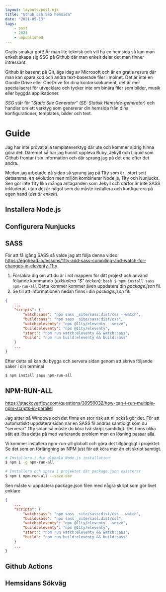 ```yaml
---
layout: layouts/post.njk
title: "Gthub och SSG hemsida"
date: "2021-05-13"
tags:
    - post
    - 2021
    - unpublished
---
```

Gratis smakar gott! Är man lite teknisk och vill ha en hemsida så kan man 
enkelt skapa sig SSG på Github där man enkelt delar det man finner intressant.

Github är baserat på Git, ägs idag av Microsoft och är en gratis resurs där man
kan spara kod och andra text-baserade filer i molnet. Det är inte en Goodle Drive
eller OneDrive för dina kontorsdokument, det är mer specialiserat för utvecklare 
och tycker inte om binära filer som bilder, musik eller byggda applikationer.

*SSG* står för "*Static Site Generator*" (*SE: Statisk Hemside-generator*) och 
handlar om ett verktyg som genererar din hemsida från dina konfigurationer, 
templates, bilder och text.

# Guide
Jag har inte prövat alla templateverktyg där ute och kommer aldrig hinna göra det.
Däremot så har jag hunnit uppleva Ruby, Jekyll och Liquid som Github frontar i sin
information och där sprang jag på det ena efter det andra.

Medan jag arbetade på sidan så sprang jag på 11ty som är i stort sett detsamma, en 
evolution men miljön kombinerar Node.js, 11ty och Nunjucks. Sen gör inte 11ty lika 
många antaganden som Jekyll och därför är inte SASS inkluderat, utan det är något 
som du måste installera och konfigurera på egen hand (*det är enkelt*).

## Installera Node.js

## Configurera Nunjucks

## SASS
För att få igång SASS så valde jag att följa denna video: https://egghead.io/lessons/11ty-add-sass-compiling-and-watch-for-changes-in-eleventy-11ty
1. Försäkra dig om att du är i rot mappem för ditt projekt och använd följande kommando 
(*exkludera "$" tecken*): ``` bash $ npm install sass npm-run-all ``` Detta kommer kommer 
även uppdatera din *package.json* fil.
2. Se till att informationen nedan finns i din *package.json* fil:
``` json
{
    ...
    "scripts": {
        "watch:sass": "npx sass _site/sass:dist/css --watch",
        "build:sass": "npx sass _site/sass:dist/css",
        "watch:eleventy": "npx @11ty/eleventy --serve",
        "build:eleventy": "npx @11ty/eleventy",
        "start": "npm run watch:eleventy && watch:sass",
        "build": "npm run build:eleventy && build:sass"
    }
    ...
}
```
Efter detta så kan du bygga och servera sidan genom att skriva följande saker i din terminal
``` bash
$ npm install sass npm-run-all
```

## NPM-RUN-ALL

https://stackoverflow.com/questions/30950032/how-can-i-run-multiple-npm-scripts-in-parallel

Jag sitter på Windows och det finns en stor risk att ni också gör det. För att automatiskt uppdatera 
sidan när en SASS fil ändras samtidigt som du "serverar" 11ty sidan så måste du köra två skript samtidigt.
Det finns olika sätt att lösa detta på med varierande problem men en lösning passar alla.

Vi kommer installera npm-run-all globalt och göra det tillgängligt i projektet. Se det som en förlängning
av NPM just för att köra mer än ett skript samtigt.

``` bash
# Installera i din globala Node.js installation
$ npm i -g npm-run-all

# Installera och spara i projektet där package.json existerar
$ npm i npm-run-all --save-dev

```
Sen måste vi uppdatera package.json filen med några skript som gör livet enklare
``` json
{
    ...
    "scripts": {
        "watch:sass": "npx sass _site/sass:dist/css --watch",
        "build:sass": "npx sass _site/sass:dist/css",
        "watch:eleventy": "npx @11ty/eleventy --serve",
        "build:eleventy": "npx @11ty/eleventy",
        "start": "npm run watch:eleventy && watch:sass",
        "build": "npm run build:eleventy && build:sass"
    }
    ...
}
```


## Github Actions

## Hemsidans Sökväg